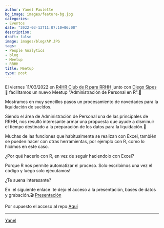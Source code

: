 ```yaml
---
author: Yanel Paulette
bg_image: images/feature-bg.jpg
categories:
- Eventos
date: "2022-03-13T11:07:10+06:00"
description: 
draft: false
image: images/blog/AP.JPG
tags:
- People Analytics
- blog
- Meetup
- RRHH
title: Meetup 
type: post
---
```


El viernes 11/03/2022 en [R4HR Club de R para RRHH](https://r4hr.club/) junto con [Diego Sipes](https://www.linkedin.com/in/diego-s-51474032/) 👏 facilItamos un nuevo Meetup "Administración de Personal en R".🥳

Mostramos en muy sencillos pasos un procesamiento de novedades para la liquidación de sueldos.

Siendo el área de Administración de Personal una de las principales de RRHH, nos resultó interesante armar una propuesta que ayude a disminuir el tiempo destinado a la preparación de los datos para la liquidación.🚀

Muchas de las funciones que habitualmente se realizan con Excel, también se pueden hacer con otras herramientas, por ejemplo con R, como lo hicimos en este caso.

¿Por qué hacerlo con R, en vez de seguir haciendolo con Excel?

Porque R nos permite automatizar el proceso. Solo escribimos una vez el código y luego solo ejecutamos!

¿Te suena interesante?

En  el siguiente enlace  te dejo el acceso a la presentación, bases de datos y grabación.🎬 [Presentación](https://rpubs.com/YanelPaulette/administracion)

Por supuesto el acceso al repo [Aquí](https://github.com/YanelPaulette/Proyecto-Liquidacion_de_Sueldos.git)

------------------------------------------------------------------------

[Yanel](https://yanelpaulette.netlify.app/)
